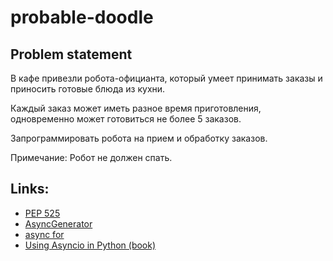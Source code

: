 # probable-doodle

Problem statement
-----------------

В кафе привезли робота-официанта, который умеет принимать заказы и приносить готовые блюда из кухни.

Каждый заказ может иметь разное время приготовления, одновременно может готовиться не более 5 заказов.

Запрограммировать робота на прием и обработку заказов.

Примечание: Робот не должен спать.

Links:
-----

* [PEP 525](https://www.python.org/dev/peps/pep-0525/#pyasyncgenasend-and-pyasyncgenathrow)
* [AsyncGenerator](https://docs.python.org/3.8/library/collections.abc.html?highlight=asend#collections.abc.AsyncGenerator)
* [async for](https://docs.python.org/3.8/reference/compound_stmts.html#the-async-for-statement)
* [Using Asyncio in Python (book)](https://www.oreilly.com/library/view/using-asyncio-in/9781492075325/)
